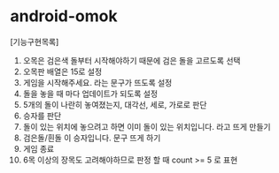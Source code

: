 # android-omok
[기능구현목록]

1. 오목은 검은색 돌부터 시작해야하기 때문에 검은 돌을 고르도록 선택
2. 오목판 배열은 15로 설정
3. 게임을 시작해주세요. 라는 문구가 뜨도록 설정
4. 돌을 놓을 때 마다 업데이트가 되도록 설정
5. 5개의 돌이 나란히 놓여졌는지, 대각선, 세로, 가로로 판단
6. 승자를 판단
7. 돌이 있는 위치에 놓으려고 하면 이미 돌이 있는 위치입니다. 라고 뜨게 만들기
8. 검은돌/흰돌 이 승자입니다. 문구 뜨게 하기
9. 게임 종료
10. 6목 이상의 장목도 고려해야하므로 판정 할 때 count >= 5 로 표현
